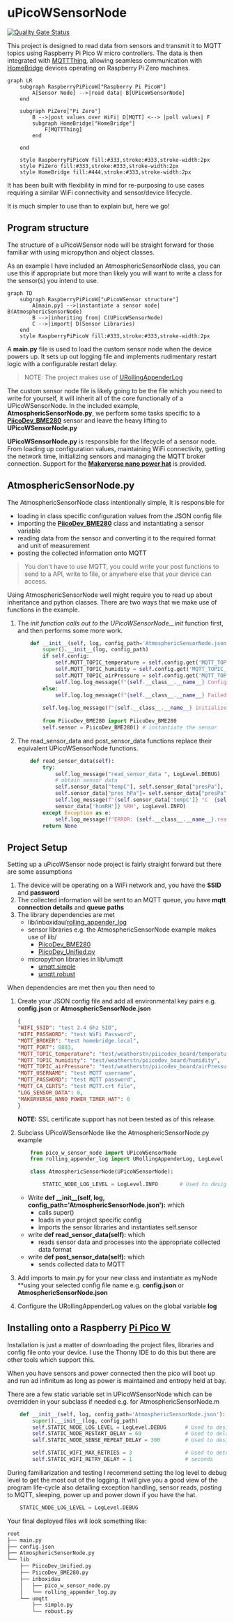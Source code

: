 # uPicoWSensorNode

[![Quality Gate Status](https://sonarcloud.io/api/project_badges/measure?project=inboxidau_uPicoWSensorNode&metric=alert_status)](https://sonarcloud.io/summary/new_code?id=inboxidau_uPicoWSensorNode)

This project is designed to read data from sensors and transmit it to MQTT topics using Raspberry Pi Pico W micro controllers. The data is then integrated with [MQTTThing](https://github.com/arachnetech/homebridge-mqttthing), allowing seamless communication with [HomeBridge](https://github.com/homebridge/homebridge) devices operating on Raspberry Pi Zero machines.

```mermaid
graph LR
    subgraph RaspberryPiPicoW["Raspberry Pi PicoW"]
        A[Sensor Node] -->|read data| B[UPicoWSensorNode]
    end

    subgraph PiZero["Pi Zero"]
        B -->|post values over WiFi| D[MQTT] <--> |poll values| F
        subgraph HomeBridge["HomeBridge"]
            F[MQTTThing]
        end
        
    end

    style RaspberryPiPicoW fill:#333,stroke:#333,stroke-width:2px
    style PiZero fill:#333,stroke:#333,stroke-width:2px
    style HomeBridge fill:#444,stroke:#333,stroke-width:2px
```

 It has been built with flexibility in mind for re-purposing to use cases requiring a similar WiFi connectivity and sensor/device lifecycle.

It is much simpler to use than to explain but, here we go!

## Program structure

The structure of a uPicoWSensor node will be straight forward for those familiar with using micropython and object classes.

As an example I have included an AtmosphericSensorNode class, you can use this if appropriate but more than likely you will want to write a class for the sensor(s) you intend to use.

```mermaid
graph TD
    subgraph RaspberryPiPicoW["uPicoWSensor structure"]
        A[main.py] -->|instantiate a sensor node| B(AtmosphericSensorNode)
        B -->|inheriting from| C(UPicoWSensorNode)
        C -->|import| D(Sensor Libraries)
    end
    style RaspberryPiPicoW fill:#333,stroke:#333,stroke-width:2px

```

A **main.py** file is used to load the custom sensor node when the device powers up. It sets up out logging file and implements rudimentary restart logic with a configurable restart delay.
> NOTE: The project makes use of  [URollingAppenderLog](https://github.com/inboxidau/uRollingAppenderLog)

The custom sensor node file is likely going to be the file which you need to write for yourself, it will inherit all of the core functionally of a UPicoWSensorNode. In the included example, **AtmosphericSensorNode.py**, we perform some tasks specific to a [**PiicoDev_BME280**](https://core-electronics.com.au/guides/piicodev-atmospheric-sensor-bme280-raspberry-pi-guide/) sensor and leave the heavy lifting to **UPicoWSensorNode.py**

**UPicoWSensorNode.py** is responsible for the lifecycle of a sensor node. From loading up configuration values, maintaining WiFi connectivity, getting the network time, initializing sensors and managing the MQTT broker connection. Support for the [**Makerverse nano power hat**](https://core-electronics.com.au/makerverse-nano-power-timer-hat-for-raspberry-pi-pico.html) is provided.

## AtmosphericSensorNode.py

The AtmosphericSensorNode class intentionally simple, It is responsible for

- loading in class specific configuration values from the JSON config file
- importing the [**PiicoDev_BME280**](https://core-electronics.com.au/guides/piicodev-atmospheric-sensor-bme280-raspberry-pi-guide/) class and instantiating a sensor variable
- reading data from the sensor and converting it to the required format and unit of measurement
- posting the collected information onto MQTT

> You don't have to use MQTT, you could write your post functions to send to a API, write to file, or anywhere else that your device can access.

Using AtmosphericSensorNode well might require you to read up about inheritance and python classes. There are two ways that we make use of functions in the example.

1. The __init_ function calls out to the UPicoWSensorNode__init_ function first, and then performs some more work.

    ```python
        def __init__(self, log, config_path='AtmosphericSensorNode.json'):
            super().__init__(log, config_path)
            if self.config:
                self.MQTT_TOPIC_temperature = self.config.get('MQTT_TOPIC_temperature', '')
                self.MQTT_TOPIC_humidity = self.config.get('MQTT_TOPIC_humidity', '')
                self.MQTT_TOPIC_airPressure = self.config.get('MQTT_TOPIC_airPressure', '')
                self.log.log_message(f"{self.__class__.__name__} Config values applied", LogLevel.INFO)
            else:
                self.log.log_message(f"{self.__class__.__name__} Failed to load config file.", LogLevel.ERROR)
                
            self.log.log_message(f"{self.__class__.__name__} initialized.", LogLevel.DEBUG)
            
            from PiicoDev_BME280 import PiicoDev_BME280
            self.sensor = PiicoDev_BME280() # instantiate the sensor
    ```

2. The read_sensor_data and post_sensor_data functions replace their equivalent UPicoWSensorNode functions.

    ```python
        def read_sensor_data(self):
            try:
                self.log_message("read_sensor_data ", LogLevel.DEBUG)
                # obtain sensor data
                self.sensor_data["tempC"], self.sensor_data["presPa"], self.sensor_data["humRH"] = self.sensor.values() # read all data from the sensor
                self.sensor_data["pres_hPa"]= self.sensor_data["presPa"] / 100 # convert air pressure Pascals -> hPa (or mbar, if you prefer)
                self.log_message(f"{self.sensor_data['tempC']} °C  {self.sensor_data['pres_hPa']} hPa {self.
                sensor_data['humRH']} %RH", LogLevel.INFO)
            except Exception as e:
                self.log_message(f"ERROR: {self.__class__.__name__}.read_sensor_data() {str(e)}", LogLevel.ERROR)
            return None
    ```

## Project Setup

Setting up a uPicoWSensor node project is fairly straight forward but there are some assumptions

1. The device will be operating on a WiFi network and, you have the **SSID** and **password**
2. The collected information will be sent to an MQTT queue, you have **mqtt connection details** and **queue paths**
3. The library dependencies are met
    - lib/inboxidau/[rolling_appender_log](https://github.com/inboxidau/uRollingAppenderLog)
    - sensor libraries e.g. the AtmosphericSensorNode example makes use of  lib/
        - [PiicoDev_BME280](https://github.com/CoreElectronics/CE-PiicoDev-BME280-MicroPython-Module)
        - [PiicoDev_Unified.py](https://github.com/CoreElectronics/CE-PiicoDev-Unified)
    - micropython libraries in lib/umqtt
        - [umqtt.simple](https://github.com/micropython/micropython-lib/tree/master/micropython/umqtt.simple)
        - [umqtt.robust](https://github.com/micropython/micropython-lib/tree/master/micropython/umqtt.robust)

When dependencies are met then you then need to

1. Create your JSON config file and add all environmental key pairs e.g. **config.json** or **AtmosphericSensorNode.json**

    ```json
    {
    "WIFI_SSID": "test 2.4 Ghz SID",
    "WIFI_PASSWORD": "test WiFi Password",
    "MQTT_BROKER": "test homebridge.local",
    "MQTT_PORT": 8883,
    "MQTT_TOPIC_temperature": "test/weatherstn/piicodev_board/temperature",
    "MQTT_TOPIC_humidity": "test/weatherstn/piicodev_board/humidity",
    "MQTT_TOPIC_airPressure": "test/weatherstn/piicodev_board/airPressure",
    "MQTT_USERNAME": "test MQTT username",
    "MQTT_PASSWORD": "test MQTT password",
    "MQTT_CA_CERTS": "test MQTT.crt file",
    "LOG_SENSOR_DATA": 0,
    "MAKERVERSE_NANO_POWER_TIMER_HAT": 0
    }
    ```

    **NOTE:** SSL certificate support has not been tested as of this release.

2. Subclass UPicoWSensorNode like the AtmosphericSensorNode.py example

    ```python
        from pico_w_sensor_node import UPicoWSensorNode
        from rolling_appender_log import URollingAppenderLog, LogLevel

        class AtmosphericSensorNode(UPicoWSensorNode):

            STATIC_NODE_LOG_LEVEL = LogLevel.INFO       # Used to designate the log level required, normally LogLevel.INFO will suffice for a completed device

    ```

    - Write **def \_\_init\_\_(self, log, config_path='AtmosphericSensorNode.json'):** which
        - calls super()
        - loads in your project specific config
        - imports the sensor libraries and instantiates self.sensor
    - write **def read_sensor_data(self):** which
        - reads sensor data and processes into the appropriate collected data format
    - write **def post_sensor_data(self):** which
        - sends collected data to MQTT
3. Add imports to main.py for your new class and instantiate as myNode **using your selected config file name e.g. **config.json** or **AtmosphericSensorNode.json**
4. Configure the URollingAppenderLog values on the global variable **log**

## Installing onto a Raspberry [**Pi Pico W**](https://core-electronics.com.au/raspberry-pi/pico.html)

Installation is just a matter of downloading the project files, libraries and config file onto your device. I use the Thonny IDE to do this but there are other tools which support this.

When you have sensors and power connected then the pico will boot up and run ad infinitum as long as power is maintained and entropy held at bay.

There are a few static variable set in UPicoWSensorNode which can be overridden in your subclass if needed e.g. for AtmosphericSensorNode.m

```python
    def __init__(self, log, config_path='AtmosphericSensorNode.json'):
        super().__init__(log, config_path)
        self.STATIC_NODE_LOG_LEVEL = LogLevel.DEBUG      # Used to designate the log level required, normally LogLevel.INFO will suffice for a completed device
        self.STATIC_NODE_RESTART_DELAY = 60              # Used to delay restarting main() on an unhandled exception
        self.STATIC_NODE_SENSE_REPEAT_DELAY = 300        # Used to designate the delay in seconds between sensor reading

        self.STATIC_WIFI_MAX_RETRIES = 3                 # Used to determine how many time we retry to establish wi-fi connections
        self.STATIC_WIFI_RETRY_DELAY = 1                 # seconds
```

During familiarization and testing I recommend setting the log level to debug level to get the most out of the logging. It will give you a good view of the program life-cycle also detailing exception handling, sensor reads, posting to MQTT, sleeping, power up and power down if you have the hat.

```python
    STATIC_NODE_LOG_LEVEL = LogLevel.DEBUG
```

Your final deployed files will look something like:

```python
root
├── main.py
├── config.json
├── AtmosphericSensorNode.py
└── lib
    ├── PiicoDev_Unified.py
    ├── PiicoDev_BME280.py
    ├── inboxidau
    │   ├── pico_w_sensor_node.py
    │   └── rolling_appender_log.py
    └── umqtt
        ├── simple.py
        └── robust.py
```
